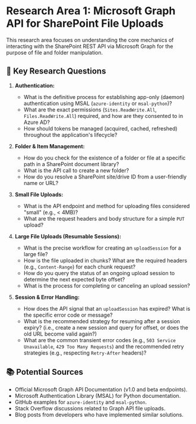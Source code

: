 # Research Area 1: Microsoft Graph API for SharePoint File Uploads

This research area focuses on understanding the core mechanics of interacting with the SharePoint REST API via Microsoft Graph for the purpose of file and folder manipulation.

## 🎯 Key Research Questions

1.  **Authentication:**
    *   What is the definitive process for establishing app-only (daemon) authentication using MSAL (`azure-identity` or `msal-python`)?
    *   What are the exact permissions (`Sites.ReadWrite.All`, `Files.ReadWrite.All`) required, and how are they consented to in Azure AD?
    *   How should tokens be managed (acquired, cached, refreshed) throughout the application's lifecycle?

2.  **Folder & Item Management:**
    *   How do you check for the existence of a folder or file at a specific path in a SharePoint document library?
    *   What is the API call to create a new folder?
    *   How do you resolve a SharePoint site/drive ID from a user-friendly name or URL?

3.  **Small File Uploads:**
    *   What is the API endpoint and method for uploading files considered "small" (e.g., < 4MB)?
    *   What are the request headers and body structure for a simple `PUT` upload?

4.  **Large File Uploads (Resumable Sessions):**
    *   What is the precise workflow for creating an `uploadSession` for a large file?
    *   How is the file uploaded in chunks? What are the required headers (e.g., `Content-Range`) for each chunk request?
    *   How do you query the status of an ongoing upload session to determine the next expected byte offset?
    *   What is the process for completing or canceling an upload session?

5.  **Session & Error Handling:**
    *   How does the API signal that an `uploadSession` has expired? What is the specific error code or message?
    *   What is the recommended strategy for resuming after a session expiry? (i.e., create a new session and query for offset, or does the old URL become valid again?)
    *   What are the common transient error codes (e.g., `503 Service Unavailable`, `429 Too Many Requests`) and the recommended retry strategies (e.g., respecting `Retry-After` headers)?

## 📚 Potential Sources

*   Official Microsoft Graph API Documentation (v1.0 and beta endpoints).
*   Microsoft Authentication Library (MSAL) for Python documentation.
*   GitHub examples for `azure-identity` and `msal-python`.
*   Stack Overflow discussions related to Graph API file uploads.
*   Blog posts from developers who have implemented similar solutions.